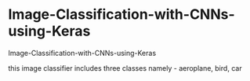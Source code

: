 # Image-Classification-with-CNNs-using-Keras
Image-Classification-with-CNNs-using-Keras

this image classifier includes three classes namely - aeroplane, bird, car

